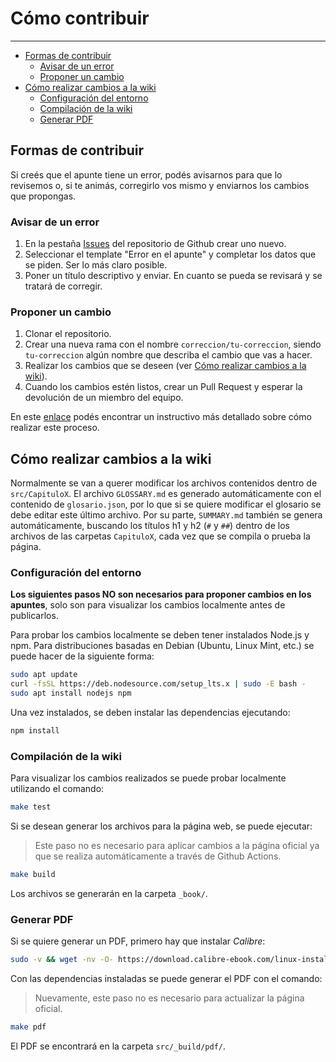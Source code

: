 # Cómo contribuir
---

* [Formas de contribuir](#formas-de-contribuir)
    - [Avisar de un error](#avisar-de-un-error)
    - [Proponer un cambio](#proponer-un-cambio)
* [Cómo realizar cambios a la wiki](#cómo-realizar-cambios-a-la-wiki)
    - [Configuración del entorno](#configuración-del-entorno)
    - [Compilación de la wiki](#compilación-de-la-wiki)
    - [Generar PDF](#generar-pdf)

## Formas de contribuir

Si creés que el apunte tiene un error, podés avisarnos para que lo revisemos o, si te animás, corregirlo vos mismo y enviarnos los cambios que propongas.

### Avisar de un error

1. En la pestaña [Issues](https://github.com/algo1camejo/apuntes/issues) del repositorio de Github crear uno nuevo.
2. Seleccionar el template "Error en el apunte" y completar los datos que se piden. Ser lo más claro posible.
3. Poner un título descriptivo y enviar. En cuanto se pueda se revisará y se tratará de corregir.

### Proponer un cambio

1. Clonar el repositorio.
2. Crear una nueva rama con el nombre `correccion/tu-correccion`, siendo `tu-correccion` algún nombre que describa el cambio que vas a hacer.
3. Realizar los cambios que se deseen \(ver [Cómo realizar cambios a la wiki](#cómo-realizar-cambios-a-la-wiki)\).
4. Cuando los cambios estén listos, crear un Pull Request y esperar la devolución de un miembro del equipo.

En este [enlace](https://github.com/firstcontributions/first-contributions/blob/master/translations/README.es.md) podés encontrar un instructivo más detallado sobre cómo realizar este proceso.

## Cómo realizar cambios a la wiki

Normalmente se van a querer modificar los archivos contenidos dentro de `src/CapituloX`. El archivo `GLOSSARY.md` es generado automáticamente con el contenido de `glosario.json`, por lo que si se quiere modificar el glosario se debe editar este último archivo. Por su parte, `SUMMARY.md` también se genera automáticamente, buscando los títulos h1 y h2 (`#` y `##`) dentro de los archivos de las carpetas `CapituloX`, cada vez que se compila o prueba la página.

### Configuración del entorno

**Los siguientes pasos NO son necesarios para proponer cambios en los apuntes**, solo son para visualizar los cambios localmente antes de publicarlos.

Para probar los cambios localmente se deben tener instalados Node.js y npm. Para distribuciones basadas en Debian (Ubuntu, Linux Mint, etc.) se puede hacer de la siguiente forma:

```bash
sudo apt update
curl -fsSL https://deb.nodesource.com/setup_lts.x | sudo -E bash -
sudo apt install nodejs npm
```

Una vez instalados, se deben instalar las dependencias ejecutando:

```bash
npm install
```

### Compilación de la wiki

Para visualizar los cambios realizados se puede probar localmente utilizando el comando:

```bash
make test
```

Si se desean generar los archivos para la página web, se puede ejecutar:
> Este paso no es necesario para aplicar cambios a la página oficial ya que se realiza automáticamente a través de Github Actions.

```bash
make build
```

Los archivos se generarán en la carpeta `_book/`.

### Generar PDF

Si se quiere generar un PDF, primero hay que instalar _Calibre_:

```bash
sudo -v && wget -nv -O- https://download.calibre-ebook.com/linux-installer.sh | sudo sh /dev/stdin
```

Con las dependencias instaladas se puede generar el PDF con el comando:
> Nuevamente, este paso no es necesario para actualizar la página oficial.

```bash
make pdf
```

El PDF se encontrará en la carpeta `src/_build/pdf/`.